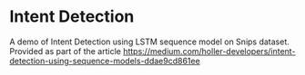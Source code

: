 # Intent Detection

A demo of Intent Detection using LSTM sequence model on Snips dataset.
Provided as part of the article https://medium.com/holler-developers/intent-detection-using-sequence-models-ddae9cd861ee
